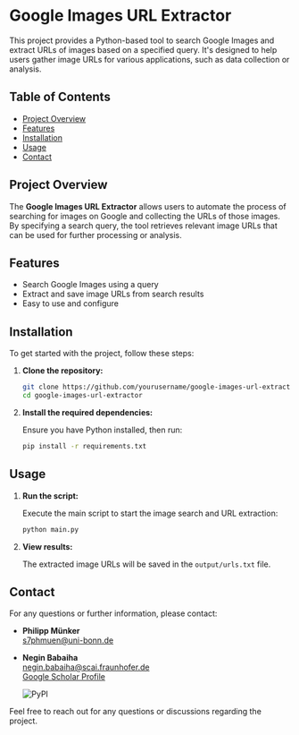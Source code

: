 # Google Images URL Extractor

This project provides a Python-based tool to search Google Images and extract URLs of images based on a specified query. It's designed to help users gather image URLs for various applications, such as data collection or analysis.

## Table of Contents

- [Project Overview](#project-overview)
- [Features](#features)
- [Installation](#installation)
- [Usage](#usage)
- [Contact](#contact)

## Project Overview

The **Google Images URL Extractor** allows users to automate the process of searching for images on Google and collecting the URLs of those images. By specifying a search query, the tool retrieves relevant image URLs that can be used for further processing or analysis.

## Features

- Search Google Images using a query
- Extract and save image URLs from search results
- Easy to use and configure

## Installation

To get started with the project, follow these steps:

1. **Clone the repository:**

    ```bash
    git clone https://github.com/yourusername/google-images-url-extractor.git
    cd google-images-url-extractor
    ```

2. **Install the required dependencies:**

    Ensure you have Python installed, then run:

    ```bash
    pip install -r requirements.txt
    ```

## Usage


1. **Run the script:**

    Execute the main script to start the image search and URL extraction:

    ```bash
    python main.py
    ```

2. **View results:**

    The extracted image URLs will be saved in the `output/urls.txt` file.

## Contact

For any questions or further information, please contact:

- **Philipp Münker**  
  [s7phmuen@uni-bonn.de](mailto:s7phmuen@uni-bonn.de)  
- **Negin Babaiha**  
  [negin.babaiha@scai.fraunhofer.de](mailto:negin.babaiha@scai.fraunhofer.de)  
  [Google Scholar Profile](https://scholar.google.com/citations?user=OwT3AMQAAAAJ&hl=en&oi=ao)

  ![PyPI](https://pypi.org/manage/project/image-scraper-tool/collaboration/)


Feel free to reach out for any questions or discussions regarding the project.
